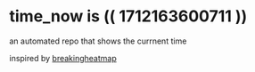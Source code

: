 # time_now is (( 1712163600711 ))

an automated repo that shows the currnent time

inspired by [breakingheatmap](https://github.com/breakingheatmap/breakingheatmap)